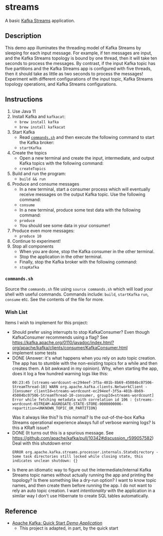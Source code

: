 # streams

A basic [Kafka Streams](https://kafka.apache.org/documentation/streams/) application.

## Description

This demo app illuminates the threading model of Kafka Streams by sleeping for each input message. For example, if ten messages are
input, and the Kafka Streams topology is bound by one thread, then it will take ten seconds to process the messages. By
contrast, if the input Kafka topic has five partitions and the Kafka Streams app is configured with five threads, then
it should take as little as two seconds to process the messages! Experiment with different configurations of the input
topic, Kafka Streams topology operations, and Kafka Streams configurations.   

## Instructions

1. Use Java 11
1. Install Kafka and `kafkacat`:
    * `brew install kafka`
    * `brew install kafkacat`   
1. Start Kafka
   *  Read [`commands.sh`](#commandssh) and then execute the following command to start the Kafka broker:
   * `startKafka`
1. Create the topics
   * Open a new terminal and create the input, intermediate, and output Kafka topics with the following command:
   * `createTopics`
1. Build and run the program:
   * `build && run`
1. Produce and consume messages
   * In a new terminal, start a consumer process which will eventually receive messages on the output Kafka topic. Use
     the following command:
   * `consume`
   * In a new terminal, produce some test data with the following command:
   * `produce`
   * You should see some data in your consumer!
1. Produce even more messages:
   * `produce 10`
1. Continue to experiment!
1. Stop all components
   * When you are done, stop the Kafka consumer in the other terminal.
   * Stop the application in the other terminal.
   * Finally, stop the Kafka broker with the following command:
   * `stopKafka`

### `commands.sh`

Source the `commands.sh` file using `source commands.sh` which will load your shell with useful 
commands. Commands include: `build`, `startKafka` `run`, `consume` etc. See the contents of the file for more.

### Wish List

Items I wish to implement for this project:

  * Should prefer using interrupts to stop KafkaConsumer? Even though KafkaConsumer recommends
    using a flag? See <https://kafka.apache.org/0110/javadoc/index.html?org/apache/kafka/clients/consumer/KafkaConsumer.html>
  * implement some tests
  * DONE (Answer: it's what happens when you rely on auto topic creation. The app has to stumble with the non-existing
    topics for a while and then creates them. A bit awkward in my opinion). Why, when starting the app, does it log a
    few hundred warning logs like this:
    ```
    00:23:45 [streams-wordcount-ec294eef-3f5a-401b-8b69-45084bc07506-StreamThread-10] WARN org.apache.kafka.clients.NetworkClient - [Consumer clientId=streams-wordcount-ec294eef-3f5a-401b-8b69-45084bc07506-StreamThread-10-consumer, groupId=streams-wordcount] Error while fetching metadata with correlation id 106 : {streams-wordcount-KSTREAM-AGGREGATE-STATE-STORE-0000000006-repartition=UNKNOWN_TOPIC_OR_PARTITION}
    ```
    Was it always like this? Is this normal? Is the out-of-the-box Kafka Streams operational experience always full of
    verbose warning logs? Is this a KRaft issue?
  * DONE (It turns out this is a spurious message. See https://github.com/apache/kafka/pull/10342#discussion_r599057582) Deal with this shutdown error
    ```
    ERROR org.apache.kafka.streams.processor.internals.StateDirectory - Some task directories still locked while closing state, this indicates unclean shutdown: {}
    ```
  * Is there an idiomatic way to figure out the intermediate/internal Kafka Streams topic names without actually running
    the app and printing the topology? Is there something like a dry-run option? I want to know topic names, and then
    create them before running the app. I do not want to rely an auto topic creation. I want *intentionality* with the
    application in a similar way I don't use Hibernate to create SQL tables automatically. 

## Reference

* [Apache Kafka: Quick Start *Demo Application*](https://kafka.apache.org/25/documentation/streams/quickstart)
  * This project is adapted, in part, by the quick start
